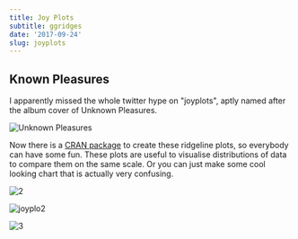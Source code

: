 ```yaml
---
title: Joy Plots
subtitle: ggridges
date: '2017-09-24'
slug: joyplots
---
```


## Known Pleasures

I apparently missed the whole twitter hype on "joyplots", aptly named after
the album cover of Unknown Pleasures.

![Unknown Pleasures][2]

Now there is a [CRAN package][3] to create these ridgeline plots, so everybody
can have some fun. These plots are useful to visualise distributions of data
to compare them on the same scale. Or you can just make some cool looking
chart that is actually very confusing.

![2][4]

![joyplo2][5]

![3][6]

[2]: https://i.ytimg.com/vi/wOlQJRpTohs/hqdefault.jpg

[3]: https://cran.r-project.org/web/packages/ggridges/index.html

[4]: /figures/demand_ridges.png

[5]: /figures/joyplo2.png

[6]: /figures/ggjoy.png